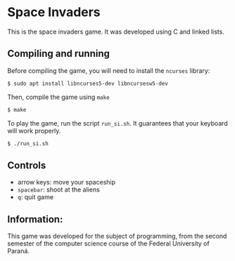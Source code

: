 # Space Invaders

This is the space invaders game. It was developed using C and linked lists.

## Compiling and running

Before compiling the game, you will need to install the `ncurses` library:

```bash 
$ sudo apt install libncurses5-dev libncursesw5-dev
```
Then, compile the game using `make`

```bash
$ make
```

To play the game, run the script `run_si.sh`. It guarantees that your keyboard will work properly.

```bash
$ ./run_si.sh
```
## Controls
- arrow keys: move your spaceship
- `spacebar`: shoot at the aliens
- `q`: quit game

## Information: 
This game was developed for the subject of programming, from the second semester of the computer science course of the Federal University of Paraná.
